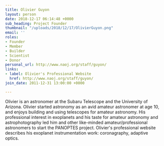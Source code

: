 ```yaml
---
title: Olivier Guyon
layout: person
date: 2018-12-17 06:14:48 +0000
sub_heading: Project Founder
thumbnail: "/uploads/2018/12/17/OlivierGuyon.png"
email: ''
roles:
- Founder
- Member
- Builder
- Scientist
- Donor
personal_url: http://www.naoj.org/staff/guyon/
links:
- label: Olivier's Professional Website
  href: http://www.naoj.org/staff/guyon/
join_date: 2011-12-31 13:00:00 +0000

---
```

Olivier is an astronomer at the Subaru Telescope and the University of Arizona. Olivier started astronomy as an avid amateur astronomer at age 10, and enjoys building and using telescopes for amateur astronomy. His professional interest in exoplanets and his taste for amateur astronomy and astrophotography led him and other like-minded amateur/professional astronomers to start the PANOPTES project. Olivier's professional website describes his exoplanet instrumentation work: coronagraphy, adaptive optics.